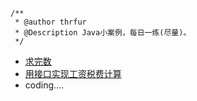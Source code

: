 ```
/**
 * @author thrfur
 * @Description Java小案例，每日一练(尽量)。
 */
```
- [求完数](src/perfectNumber.java)
- [用接口实现工资税费计算](src/incomeTax.java)
- coding....
